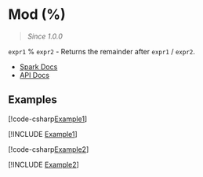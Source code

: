 ﻿# Mod (%)

> _Since 1.0.0_

`expr1` % `expr2` - Returns the remainder after `expr1` / `expr2`.

* [Spark Docs](https://spark.apache.org/docs/latest/api/sql/index.html#_3)
* [API Docs](xref:TypedSpark.NET.Columns.TypedNumericColumn`3.op_Modulus*)

## Examples

[!code-csharp[Example1](../../../TypedSpark.NET.Tests/Examples/Mod.cs#Example1)]

[!INCLUDE [Example1](../../../TypedSpark.NET.Tests/Examples/__examples__/Mod.Case1.md)]

[!code-csharp[Example2](../../../TypedSpark.NET.Tests/Examples/Mod.cs#Example2)]

[!INCLUDE [Example2](../../../TypedSpark.NET.Tests/Examples/__examples__/Mod.Case2.md)]
